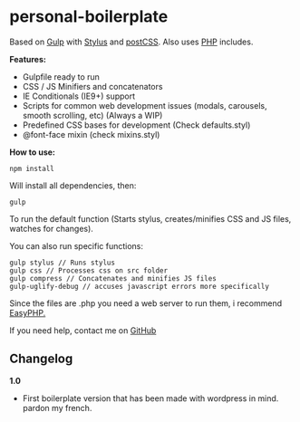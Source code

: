 # personal-boilerplate

Based on [Gulp](http://gulpjs.com/) with [Stylus](http://stylus-lang.com/) and [postCSS](http://postcss.org/).
Also uses [PHP](https://secure.php.net/) includes.


**Features:**

 - Gulpfile ready to run
 - CSS / JS Minifiers and concatenators
 - IE Conditionals (IE9+) support
 - Scripts for common web development issues (modals, carousels, smooth scrolling, etc) (Always a WIP)
 - Predefined CSS bases for development (Check defaults.styl)
 - @font-face mixin (check mixins.styl) 

**How to use:**

    npm install

Will install all dependencies, then:

    gulp

 To run the default function (Starts stylus, creates/minifies CSS and JS files, watches for changes). 

You can also run specific functions: 

    gulp stylus // Runs stylus
    gulp css // Processes css on src folder 
    gulp compress // Concatenates and minifies JS files
    gulp-uglify-debug // accuses javascript errors more specifically

Since the files are .php you need a web server to run them, i recommend [EasyPHP.](http://www.easyphp.org/)


If you need help, contact me on [GitHub]('https://github.com/drunksheep')


## Changelog ##

**1.0**

- First boilerplate version that has been made with wordpress in mind. pardon my french.